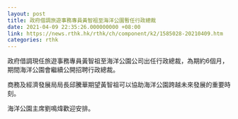 ```yaml
---
layout: post
title: 政府借調旅遊事務專員黃智祖至海洋公園暫任行政總裁
date: 2021-04-09 22:35:26.000000000 +08:00
link: https://news.rthk.hk/rthk/ch/component/k2/1585028-20210409.htm
categories: rthk
---
```


政府借調現任旅遊事務專員黃智祖至海洋公園公司出任行政總裁，為期約6個月，期間海洋公園會繼續公開招聘行政總裁。

商務及經濟發展局局長邱騰華期望黃智祖可以協助海洋公園跨越未來發展的重要時刻。

海洋公園主席劉鳴煒歡迎安排。
